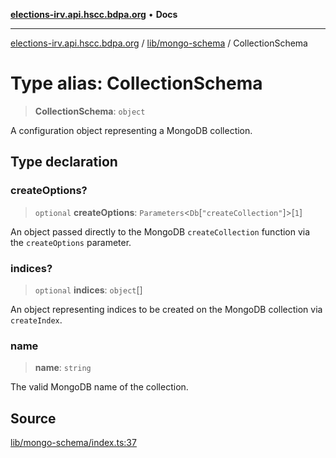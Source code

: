 [**elections-irv.api.hscc.bdpa.org**](../../../README.md) • **Docs**

***

[elections-irv.api.hscc.bdpa.org](../../../README.md) / [lib/mongo-schema](../README.md) / CollectionSchema

# Type alias: CollectionSchema

> **CollectionSchema**: `object`

A configuration object representing a MongoDB collection.

## Type declaration

### createOptions?

> `optional` **createOptions**: `Parameters`\<`Db`\[`"createCollection"`\]\>\[`1`\]

An object passed directly to the MongoDB `createCollection` function via
the `createOptions` parameter.

### indices?

> `optional` **indices**: `object`[]

An object representing indices to be created on the MongoDB collection via
`createIndex`.

### name

> **name**: `string`

The valid MongoDB name of the collection.

## Source

[lib/mongo-schema/index.ts:37](https://github.com/Xunnamius/elections_irv.api.hscc.bdpa.org/blob/c917ea60595d63d322e4038beb12d08f7d64cdd2/lib/mongo-schema/index.ts#L37)
